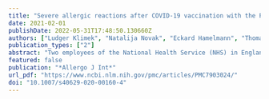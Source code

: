 ```yaml
---
title: "Severe allergic reactions after COVID-19 vaccination with the Pfizer/BioNTech vaccine in Great Britain and USA"
date: 2021-02-01
publishDate: 2022-05-31T17:48:50.130660Z
authors: ["Ludger Klimek", "Natalija Novak", "Eckard Hamelmann", "Thomas Werfel", "Martin Wagenmann", "Christian Taube", "Andrea Bauer", "Hans Merk", "Uta Rabe", "Kirsten Jung", "Wolfgang Schlenter", "Johannes Ring", "Adam Chaker", "Wolfgang Wehrmann", "Sven Becker", "Norbert Mülleneisen", "Katja Nemat", "Wolfgang Czech", "Holger Wrede", "Randolf Brehler", "Thomas Fuchs", "Thilo Jakob", "Tobias Ankermann", "Sebastian M. Schmidt", "Michael Gerstlauer", "Christian Vogelberg", "Thomas Zuberbier", "Karin Hartmann", "Margitta Worm"]
publication_types: ["2"]
abstract: "Two employees of the National Health Service (NHS) in England developed severe allergic reactions following administration of BNT162b2 vaccine against COVID-19 (coronavirus disease 2019). The British SmPC for the BNT162b2 vaccine already includes reference to a contraindication for use in individuals who have had an allergic reaction to the vaccine or any of its components. As a precautionary measure, the Medicines and Healthcare products Regulatory Agency (MHRA) has issued interim guidance to the NHS not to vaccinate in principle in “patients with severe allergies”. Allergic reactions to vaccines are very rare, but vaccine components are known to cause allergic reactions. BNT162b2 is a vaccine based on an mRNA embedded in lipid nanoparticles and blended with other substances to enable its transport into the cells. In the pivotal phase III clinical trial, the BNT162b2 vaccine was generally well tolerated, but this large clinical trial, used to support vaccine approval by the MHRA and US Food and Drug Administration, excluded individuals with a “history of a severe adverse reaction related to the vaccine and/or a severe allergic reaction (e.g., anaphylaxis) to a component of the study medication”. Vaccines are recognized as one of the most effective public health interventions. This repeated administration of a foreign protein (antigen) necessitates a careful allergological history before each application and diagnostic clarification and a risk–benefit assessment before each injection. Severe allergic reactions to vaccines are rare but can be life-threatening, and it is prudent to raise awareness of this hazard among vaccination teams and to take adequate precautions while more experience is gained with this new vaccine."
featured: false
publication: "*Allergo J Int*"
url_pdf: "https://www.ncbi.nlm.nih.gov/pmc/articles/PMC7903024/"
doi: "10.1007/s40629-020-00160-4"
---
```


